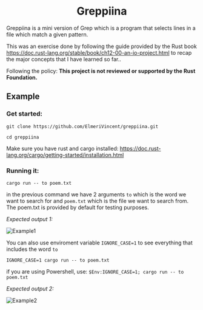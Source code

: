 <h1 align="center">
  Greppiina
 </h1>
  
<p>
  Greppiina is a mini version of Grep which is a program that selects lines
  in a file which match a given pattern.
  
  <br/>
  
  This was an exercise done by following the guide provided by the Rust book <a>https://doc.rust-lang.org/stable/book/ch12-00-an-io-project.html</a> to recap the major concepts that I have
  learned so far..
  
  Following the policy:
  **This project is not reviewed or supported by the Rust Foundation.**
</p>

<h2>
  Example
</h2>

<h3> Get started: </h3>
  
  `git clone https://github.com/ElmeriVincent/greppiina.git`
  
  `cd greppiina`
  
   Make sure you have rust and cargo installed: 
   https://doc.rust-lang.org/cargo/getting-started/installation.html
  
<h3> Running it: </h3>

`cargo run -- to poem.txt `

in the previous command we have 2 arguments `to` which is the word we want to search for and `poem.txt`
which is the file we want to search from. The poem.txt is provided by default for testing purposes.

*Expected output 1:*

![Example1](https://user-images.githubusercontent.com/77973084/232539391-14275272-0e07-4afc-a9a7-868c15cf31d6.png)

You can also use enviroment variable `IGNORE_CASE=1` to see everything that includes the word `to`

`IGNORE_CASE=1 cargo run -- to poem.txt`
 
 if you are using Powershell, use: 
 `$Env:IGNORE_CASE=1; cargo run -- to poem.txt`

*Expected output 2:*

![Example2](https://user-images.githubusercontent.com/77973084/232539480-ae48e965-60bf-449d-84c5-4d6d2c9b52b2.png)
